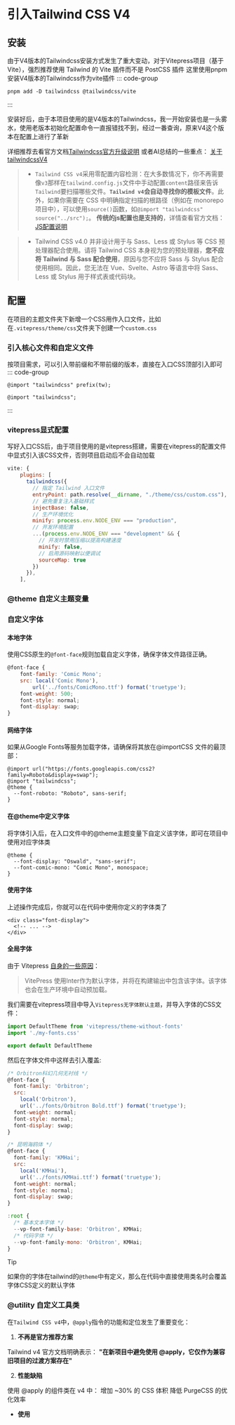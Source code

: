 # 引入Tailwind CSS V4

## 安装

由于V4版本的Tailwindcss安装方式发生了重大变动，对于Vitepress项目（基于 Vite），强烈推荐使用 Tailwind 的 Vite 插件而不是 PostCSS 插件
这里使用pnpm安装V4版本的Tailwindcss作为vite插件
::: code-group

```bash[⭐pnpm]
pnpm add -D tailwindcss @tailwindcss/vite
```

:::

安装好后，由于本项目使用的是V4版本的Tailwindcss，我一开始安装也是一头雾水，使用老版本初始化配置命令一直报错找不到，经过一番查询，原来V4这个版本在配置上进行了革新

详细推荐去看官方文档[Tailwindcss官方升级说明](https://tailwindcss.com/docs/upgrade-guide#removed-tailwind-directives)
或者AI总结的一些重点：
[关于tailwindcssV4](../关于tailwindcssV4.md)

> - `Tailwind CSS v4`采用零配置内容检测：在大多数情况下，你不再需要像`v3`那样在`tailwind.config.js`文件中手动配置`content`路径来告诉`Tailwind`要扫描哪些文件。**`Tailwind v4`会自动寻找你的模板文件**。此外，如果你需要在 CSS 中明确指定扫描的根路径（例如在 monorepo 项目中），可以使用`source()`函数，如`@import "tailwindcss" source("../src");`。
>   **传统的js配置也是支持的**，详情查看官方文档：[JS配置说明](https://tailwindcss.com/docs/upgrade-guide#using-a-javascript-config-file)

> - Tailwind CSS v4.0 并非设计用于与 Sass、Less 或 Stylus 等 CSS 预处理器配合使用。请将 Tailwind CSS 本身视为您的预处理器，**您不应将 Tailwind 与 Sass 配合使用**，原因与您不应将 Sass 与 Stylus 配合使用相同。因此，您无法在 Vue、Svelte、Astro 等语言中将 Sass、Less 或 Stylus 用于样式表或代码块。

## 配置

在项目的主题文件夹下新增一个CSS用作入口文件，比如在`.vitepress/theme/css`文件夹下创建一个`custom.css`

### 引入核心文件和自定义文件

按项目需求，可以引入带前缀和不带前缀的版本，直接在入口CSS顶部引入即可
::: code-group

```js[前缀版本]
@import "tailwindcss" prefix(tw);
```

```js[无前缀版本]
@import "tailwindcss";
```

:::

### vitepress显式配置

写好入口CSS后，由于项目使用的是vitepress搭建，需要在vitepress的配置文件中显式引入该CSS文件，否则项目启动后不会自动加载

```js
vite: {
    plugins: [
      tailwindcss({
        // 指定 Tailwind 入口文件
        entryPoint: path.resolve(__dirname, "./theme/css/custom.css"),
        // 避免重复注入基础样式
        injectBase: false,
        // 生产环境优化
        minify: process.env.NODE_ENV === "production",
        // 开发环境配置
        ...(process.env.NODE_ENV === "development" && {
          // 开发时禁用压缩以提高构建速度
          minify: false,
          // 启用源码映射以便调试
          sourceMap: true
        })
      }),
    ],
```

### @theme 自定义主题变量

### 自定义字体

#### 本地字体

使用CSS原生的`@font-face`规则加载自定义字体，确保字体文件路径正确。

```js
@font-face {
    font-family: 'Comic Mono';
    src: local('Comic Mono'),
        url('../fonts/ComicMono.ttf') format('truetype');
    font-weight: 500;
    font-style: normal;
    font-display: swap;
}
```

#### 网络字体

如果从Google Fonts等服务加载字体，请确保将其放在@importCSS 文件的最顶部：

```js{1,4}
@import url("https://fonts.googleapis.com/css2?family=Roboto&display=swap");
@import "tailwindcss";
@theme {
  --font-roboto: "Roboto", sans-serif;
}
```

#### 在@theme中定义字体

将字体引入后，在入口文件中的@theme主题变量下自定义该字体，即可在项目中使用对应字体类

```js{2,3}
@theme {
  --font-display: "Oswald", "sans-serif";
  --font-comic-mono: "Comic Mono", monospace;
}
```

#### 使用字体

上述操作完成后，你就可以在代码中使用你定义的字体类了

```js{1}
<div class="font-display">
  <!-- ... -->
</div>
```

#### 全局字体
由于 Vitepress [自身的一些原因](https://vitepress.dev/guide/extending-default-theme#using-different-fonts)：
> VitePress 使用Inter作为默认字体，并将在构建输出中包含该字体。该字体也会在生产环境中自动预加载。

我们需要在vitepress项目中导入`Vitepress无字体默认主题`，并导入字体的CSS文件：
```js
import DefaultTheme from 'vitepress/theme-without-fonts'
import './my-fonts.css'

export default DefaultTheme
```

然后在字体文件中这样去引入覆盖:
```js
/* Orbitron科幻几何无衬线 */
@font-face {
  font-family: 'Orbitron';
  src:
    local('Orbitron'),
    url('../fonts/Orbitron Bold.ttf') format('truetype');
  font-weight: normal;
  font-style: normal;
  font-display: swap;
}

/* 昆明海鸥体 */
@font-face {
  font-family: 'KMHai';
  src:
    local('KMHai'),
    url('../fonts/KMHai.ttf') format('truetype');
  font-weight: normal;
  font-style: normal;
  font-display: swap;
}

:root {
  /* 基本文本字体 */
  --vp-font-family-base: 'Orbitron', KMHai;
  /* 代码字体 */
  --vp-font-family-mono: 'Orbitron', KMHai;
}
```

> [!TIP]
> 如果你的字体在tailwind的`@theme`中有定义，那么在代码中直接使用类名时会覆盖字体CSS定义的默认字体

### @utility 自定义工具类

在`Tailwind CSS v4`中，`@apply`指令的功能和定位发生了重要变化：

1. **不再是官方推荐方案**

Tailwind v4 官方文档明确表示：
**"在新项目中避免使用 @apply，它仅作为兼容旧项目的过渡方案存在"**

2. **性能缺陷**

使用 @apply 的组件类在 v4 中：
增加 ~30% 的 CSS 体积
降低 PurgeCSS 的优化效率

- **使用**
